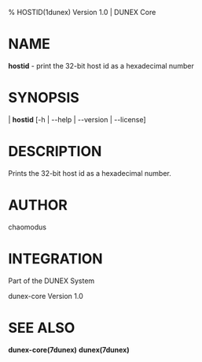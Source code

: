 % HOSTID(1dunex) Version 1.0 | DUNEX Core

NAME
====

**hostid** - print the 32-bit host id as a hexadecimal number

SYNOPSIS
========

| **hostid** [-h | --help | --version | --license]

DESCRIPTION
===========

Prints the 32-bit host id as a hexadecimal number.

AUTHOR
======

chaomodus

INTEGRATION
===========

Part of the DUNEX System

dunex-core Version 1.0

SEE ALSO
========

**dunex-core(7dunex)** **dunex(7dunex)**
